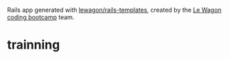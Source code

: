 Rails app generated with [lewagon/rails-templates](https://github.com/lewagon/rails-templates), created by the [Le Wagon coding bootcamp](https://www.lewagon.com) team.
# trainning
